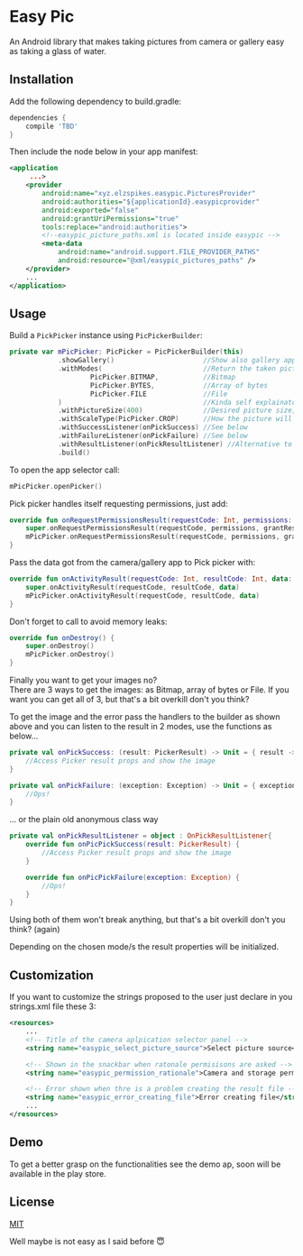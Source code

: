# Easy Pic

An Android library that makes taking pictures from camera or gallery easy as taking a glass of water.

## Installation

Add the following dependency to build.gradle:
```gradle
dependencies {
    compile 'TBD'
}
```

Then include the node below in your app manifest:
```xml
<application
     ...>
    <provider
        android:name="xyz.elzspikes.easypic.PicturesProvider"
        android:authorities="${applicationId}.easypicprovider"
        android:exported="false"
        android:grantUriPermissions="true"
        tools:replace="android:authorities">
        <!--easypic_picture_paths.xml is located inside easypic -->
        <meta-data
            android:name="android.support.FILE_PROVIDER_PATHS"
            android:resource="@xml/easypic_pictures_paths" />
    </provider>
    ...
</application>
```

## Usage

Build a `PickPicker` instance using `PicPickerBuilder`:

```kotlin
private var mPicPicker: PicPicker = PicPickerBuilder(this)
            .showGallery()                      //Show also gallery applications in the selector
            .withModes(                         //Return the taken picture as:
                    PicPicker.BITMAP,           //Bitmap
                    PicPicker.BYTES,            //Array of bytes
                    PicPicker.FILE              //File
            )                                   //Kinda self explainatory
            .withPictureSize(400)               //Desired picture size, 0 if no resize is wanted
            .withScaleType(PicPicker.CROP)      //How the picture will be scaled to the value above
            .withSuccessListener(onPickSuccess) //See below
            .withFailureListener(onPickFailure) //See below
            .withResultListener(onPickResultListener) //Alternative to the 2 above
            .build()

```

To open the app selector call:
```kotlin
mPicPicker.openPicker()
```

Pick picker handles itself requesting permissions, just add:
```kotlin
override fun onRequestPermissionsResult(requestCode: Int, permissions: Array<out String>, grantResults: IntArray) {
    super.onRequestPermissionsResult(requestCode, permissions, grantResults)
    mPicPicker.onRequestPermissionsResult(requestCode, permissions, grantResults)
}

```

Pass the data got from the camera/gallery app to Pick picker with:

```kotlin
override fun onActivityResult(requestCode: Int, resultCode: Int, data: Intent?) {
    super.onActivityResult(requestCode, resultCode, data)
    mPicPicker.onActivityResult(requestCode, resultCode, data)
}
```

Don't forget to call to avoid memory leaks:

```kotlin
override fun onDestroy() {
    super.onDestroy()
    mPicPicker.onDestroy()
}
```

Finally you want to get your images no?  
There are 3 ways to get the images: as Bitmap, array of bytes or File.
If you want you can get all of 3, but that's a bit overkill don't you think?

To get the image and the error pass the handlers to the builder as shown above and
 you can listen to the result in 2 modes, use the functions as below...
```kotlin
private val onPickSuccess: (result: PickerResult) -> Unit = { result ->
    //Access Picker result props and show the image
}

private val onPickFailure: (exception: Exception) -> Unit = { exception ->
    //Ops!
}
```

... or the plain old anonymous class way
```kotlin
private val onPickResultListener = object : OnPickResultListener{
    override fun onPicPickSuccess(result: PickerResult) {
        //Access Picker result props and show the image
    }

    override fun onPicPickFailure(exception: Exception) {
        //Ops!
    }
}
```

Using both of them won't break anything, but that's a bit overkill don't you think? (again)

Depending on the chosen mode/s the result properties will be initialized.

## Customization

If you want to customize the strings proposed to the user just declare in
you strings.xml file these 3:

```xml
<resources>
    ...
    <!-- Title of the camera aplpication selector panel -->
    <string name="easypic_select_picture_source">Select picture source</string>

    <!-- Shown in the snackbar when ratonale permisisons are asked -->
    <string name="easypic_permission_rationale">Camera and storage permissions are needed to take a picture.</string>

    <!-- Error shown when thre is a problem creating the result file -->
    <string name="easypic_error_creating_file">Error creating file</string>
    ...
</resources>
```

## Demo

 To get a better grasp on the functionalities see the demo ap, soon will be
 available in the play store.

## License

[MIT](https://github.com/Jameido/easypic-android/blob/dev/LICENSE)

Well maybe is not easy as I said before 😇
